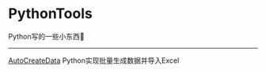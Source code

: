 # PythonTools
Python写的一些小东西🧐

---

[AutoCreateData][1]  Python实现批量生成数据并导入Excel

[1]:https://github.com/DDDDanny/PythonTools/tree/master/AutoCreateDat

